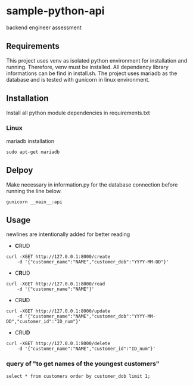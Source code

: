 # sample-python-api
backend engineer assessment

## Requirements

This project uses venv as isolated python environment for installation and running. Therefore, venv must be installed. All dependency library informations can be find in install.sh.
The project uses mariadb as the database and is tested with gunicorn in linux environment.

## Installation

Install all python module dependencies in requirements.txt

### Linux

mariadb installation

```
sudo apt-get mariadb
```

## Delpoy

Make necessary in information.py for the database connection before running the line below.

```
gunicorn __main__:api
```

## Usage

newlines are intentionally added for better reading 


* **C**RUD

```
curl -XGET http://127.0.0.1:8000/create 
	-d '{"customer_name":"NAME","customer_dob":"YYYY-MM-DD"}'
```

* C**R**UD

```
curl -XGET http://127.0.0.1:8000/read 
	-d '{"customer_name":"NAME"}'
```

* CR**U**D

```
curl -XGET http://127.0.0.1:8000/update 
	-d '{"customer_name":"NAME","customer_dob":"YYYY-MM-DD","customer_id":"ID_num"}'
```

* CRU**D**

```
curl -XGET http://127.0.0.1:8000/delete 
	-d '{"customer_name":"NAME","customer_id":"ID_num"}'
```

### query of "to get names of the youngest customers"

```
select * from customers order by customer_dob limit 1;
```